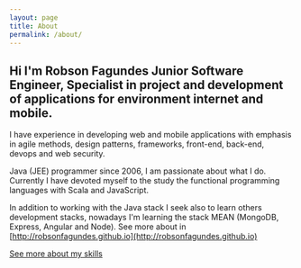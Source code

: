 ```yaml
---
layout: page
title: About
permalink: /about/
---
```


Hi I'm Robson Fagundes Junior Software Engineer, Specialist in project and development of applications for environment internet and mobile.
---------------

I have experience in developing web and mobile applications with emphasis in agile methods, design patterns, frameworks, front-end, back-end, devops and web security.

Java (JEE) programmer since 2006, I am passionate about what I do. Currently I have devoted myself to the study the functional programming languages with Scala and JavaScript.

In addition to working with the Java stack I seek also to learn others development stacks, nowadays I'm learning the stack MEAN (MongoDB, Express, Angular and Node). See more about in [http://robsonfagundes.github.io](http://robsonfagundes.github.io)

[See more about my skills](https://br.linkedin.com/in/robson-adão-fagundes-7b7a2216)


